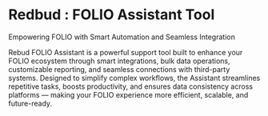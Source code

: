 # Redbud : FOLIO Assistant Tool
Empowering FOLIO with Smart Automation and Seamless Integration

Rebud FOLIO Assistant is a powerful support tool built to enhance your FOLIO ecosystem through smart integrations, bulk data operations, customizable reporting, and seamless connections with third-party systems. Designed to simplify complex workflows, the Assistant streamlines repetitive tasks, boosts productivity, and ensures data consistency across platforms — making your FOLIO experience more efficient, scalable, and future-ready.
